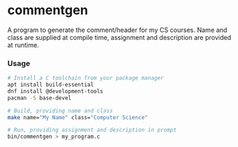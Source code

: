 # commentgen

A program to generate the comment/header for my CS courses. Name and class are supplied at compile time, assignment and description are provided at runtime.

### Usage

```sh
# Install a C toolchain from your package manager
apt install build-essential
dnf install @development-tools
pacman -S base-devel

# Build, providing name and class
make name="My Name" class="Computer Science"

# Run, providing assignment and description in prompt
bin/commentgen > my_program.c
```
